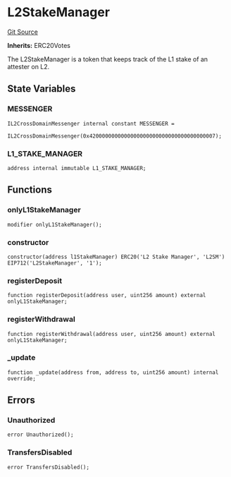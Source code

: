 # L2StakeManager
[Git Source](https://github.com/Uniswap/unichain-contracts/blob/01f4e5565a975be8c899959d029a1dc7e641a28e/src/L2StakeManager.sol)

**Inherits:**
ERC20Votes

The L2StakeManager is a token that keeps track of the L1 stake of an attester on L2.


## State Variables
### MESSENGER

```solidity
IL2CrossDomainMessenger internal constant MESSENGER =
    IL2CrossDomainMessenger(0x4200000000000000000000000000000000000007);
```


### L1_STAKE_MANAGER

```solidity
address internal immutable L1_STAKE_MANAGER;
```


## Functions
### onlyL1StakeManager


```solidity
modifier onlyL1StakeManager();
```

### constructor


```solidity
constructor(address l1StakeManager) ERC20('L2 Stake Manager', 'L2SM') EIP712('L2StakeManager', '1');
```

### registerDeposit


```solidity
function registerDeposit(address user, uint256 amount) external onlyL1StakeManager;
```

### registerWithdrawal


```solidity
function registerWithdrawal(address user, uint256 amount) external onlyL1StakeManager;
```

### _update


```solidity
function _update(address from, address to, uint256 amount) internal override;
```

## Errors
### Unauthorized

```solidity
error Unauthorized();
```

### TransfersDisabled

```solidity
error TransfersDisabled();
```

